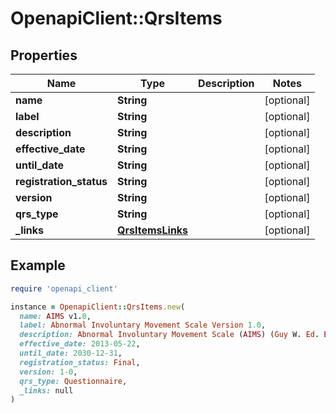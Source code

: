 # OpenapiClient::QrsItems

## Properties

| Name | Type | Description | Notes |
| ---- | ---- | ----------- | ----- |
| **name** | **String** |  | [optional] |
| **label** | **String** |  | [optional] |
| **description** | **String** |  | [optional] |
| **effective_date** | **String** |  | [optional] |
| **until_date** | **String** |  | [optional] |
| **registration_status** | **String** |  | [optional] |
| **version** | **String** |  | [optional] |
| **qrs_type** | **String** |  | [optional] |
| **_links** | [**QrsItemsLinks**](QrsItemsLinks.md) |  | [optional] |

## Example

```ruby
require 'openapi_client'

instance = OpenapiClient::QrsItems.new(
  name: AIMS v1.0,
  label: Abnormal Involuntary Movement Scale Version 1.0,
  description: Abnormal Involuntary Movement Scale (AIMS) (Guy W. Ed. ECDEU Assessment Manual for Psychopharmacology. Rockville MD: US Dept of Health, Education and Welfare. 1976, Publication No. (ADM) 76-338).,
  effective_date: 2013-05-22,
  until_date: 2030-12-31,
  registration_status: Final,
  version: 1-0,
  qrs_type: Questionnaire,
  _links: null
)
```

